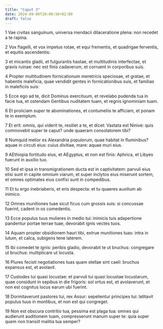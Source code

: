 ```yaml
---
title: "Caput 3"
date: 2024-09-06T20:00:56+02:00
draft: false
---
```



1 Vae civitas sanguinum, universa mendacii dilaceratione plena: non recedet a te rapina.

2 Vox flagelli, et vox impetus rotae, et equi frementis, et quadrigae ferventis, et equitis ascendentis:

3 et micantis gladii, et fulgurantis hastae, et multitudinis interfectae, et gravis ruinae: nec est finis cadaverum, et corruent in corporibus suis.

4 Propter multitudinem fornicationum meretricis speciosae, et gratae, et habentis maleficia, quae vendidit gentes in fornicationibus suis, et familias in maleficiis suis:

5 Ecce ego ad te, dicit Dominus exercituum, et revelabo pudenda tua in facie tua, et ostendam Gentibus nuditatem tuam, et regnis ignominiam tuam.

6 Et proiiciam super te abominationes, et contumeliis te afficiam, et ponam te in exemplum.

7 Et erit: omnis, qui viderit te, resiliet a te, et dicet: Vastata est Ninive: quis commovebit super te caput? unde quaeram consolatorem tibi?

8 Numquid melior es Alexandria populorum, quae habitat in fluminibus? aquae in circuti eius: cuius divitiae, mare: aquae muri eius.

9 AEthiopia fortitudo eius, et AEgyptus, et non est finis: Aphrica, et Libyes fuerunt in auxilio tuo.

10 Sed et ipsa in transmigrationem ducta est in captivitatem: parvuli eius elisi sunt in capite omnium viarum, et super inclytos eius miserunt sortem, et omnes optimates eius confixi sunt in compedibus.

11 Et tu ergo inebriaberis, et eris despecta: et tu quaeres auxilium ab inimico.

12 Omnes munitiones tuae sicut ficus cum grossis suis: si concussae fuerint, cadent in os comedentis.

13 Ecce populus tuus mulieres in medio tui: inimicis tuis adapertione pandentur portae terrae tuae, devorabit ignis vectes tuos.

14 Aquam propter obsidionem hauri tibi, extrue munitiones tuas: intra in lutum, et calca, subigens tene laterem.

15 Ibi comedet te ignis: peribis gladio, devorabit te ut bruchus: congregare ut bruchus: multiplicare ut locusta.

16 Plures fecisti negotiationes tuas quam stellae sint caeli: bruchus expansus est, et avolavit.

17 Custodes tui quasi locustae: et parvuli tui quasi locustae locustarum, quae considunt in sepibus in die frigoris: sol ortus est, et avolaverunt, et non est cognitus locus earum ubi fuerint.

18 Dormitaverunt pastores tui, rex Assur: sepelientur principes tui: latitavit populus tuus in montibus, et non est qui congreget.

19 Non est obscura contritio tua, pessima est plaga tua: omnes qui audierunt auditionem tuam, compresserunt manum super te: quia super quem non transiit malitia tua semper?


